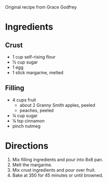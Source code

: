 Original recipe from Grace Godfrey

# Ingredients

## Crust

- 1 cup self-rising flour
- ½ cup sugar
- 1 egg
- 1 stick margarine, melted

## Filling

- 4 cups fruit
    - about 2 Granny Smith apples, peeled
    - peaches, peeled
- ¼ cup sugar
- ¼ tsp cinnamon
- pinch nutmeg

# Directions

1. Mix filling ingredients and pour into 8x8 pan.
1. Melt the margarine.
1. Mix crust ingredients and pour over fruit.
1. Bake at 350 for 45 minutes or until browned.
